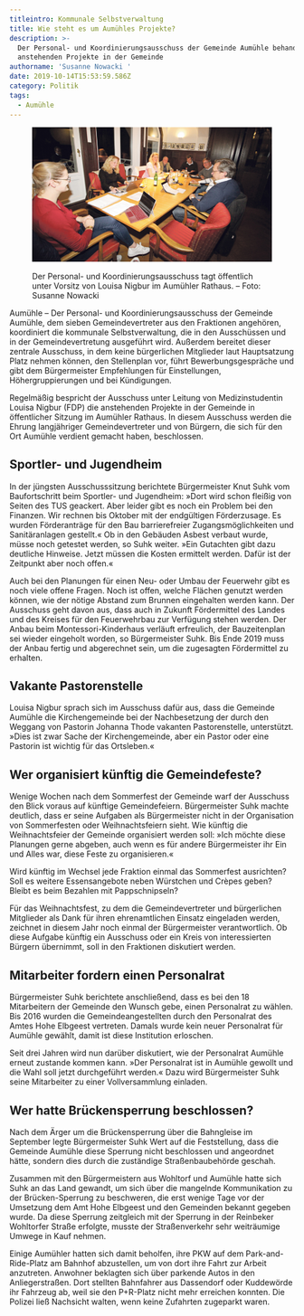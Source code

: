 ```yaml
---
titleintro: Kommunale Selbstverwaltung
title: Wie steht es um Aumühles Projekte?
description: >-
  Der Personal- und Koordinierungsausschuss der Gemeinde Aumühle behandelt die
  anstehenden Projekte in der Gemeinde
authorname: 'Susanne Nowacki '
date: 2019-10-14T15:53:59.586Z
category: Politik
tags:
  - Aumühle
---
```

<figure>

  <img src="/static/media/aum-koordausschuss.jpg">

  <figcaption>

Der Personal- und Koordinierungsausschuss tagt öffentlich unter Vorsitz von Louisa Nigbur im Aumühler Rathaus. – Foto: Susanne Nowacki 

  </figcaption>

</figure>

Aumühle – Der Personal- und Koordinierungsausschuss der Gemeinde Aumühle, dem sieben Gemeindevertreter aus den Fraktionen angehören, koordiniert die kommunale Selbstverwaltung, die in den Ausschüssen und in der Gemeindevertretung ausgeführt wird. Außerdem bereitet dieser zentrale Ausschuss, in dem keine bürgerlichen Mitglieder laut Hauptsatzung Platz nehmen können, den Stellenplan vor, führt Bewerbungsgespräche und gibt dem Bürgermeister Empfehlungen für Einstellungen, Höhergruppierungen und bei Kündigungen. 

Regelmäßig bespricht der Ausschuss unter Leitung von Medizinstudentin Louisa Nigbur (FDP) die anstehenden Projekte in der Gemeinde in öffentlicher Sitzung im Aumühler Rathaus. In diesem Ausschuss werden die Ehrung langjähriger Gemeindevertreter und von Bürgern, die sich für den Ort Aumühle verdient gemacht haben, beschlossen. 

## Sportler- und Jugendheim

In der jüngsten Ausschusssitzung berichtete Bürgermeister Knut Suhk vom Baufortschritt beim Sportler- und Jugendheim: »Dort wird schon fleißig von Seiten des TUS geackert. Aber leider gibt es noch ein Problem bei den Finanzen. Wir rechnen bis Oktober mit der endgültigen Förderzusage. Es wurden Förderanträge für den Bau barrierefreier Zugangsmöglichkeiten und Sanitäranlagen gestellt.« Ob in den Gebäuden Asbest verbaut wurde, müsse noch getestet werden, so Suhk weiter. »Ein Gutachten gibt dazu deutliche Hinweise. Jetzt müssen die Kosten ermittelt werden. Dafür ist der Zeitpunkt aber noch offen.«

Auch bei den Planungen für einen Neu- oder Umbau der Feuerwehr gibt es noch viele offene Fragen. Noch ist offen, welche Flächen genutzt werden können, wie der nötige Abstand zum Brunnen eingehalten werden kann. Der Ausschuss geht davon aus, dass auch in Zukunft Fördermittel des Landes und des Kreises für den Feuerwehrbau zur Verfügung stehen werden.
Der Anbau beim Montessori-Kinderhaus verläuft erfreulich, der Bauzeitenplan sei wieder eingeholt worden, so Bürgermeister Suhk. Bis Ende 2019 muss der Anbau fertig und abgerechnet sein, um die zugesagten Fördermittel zu erhalten. 

## Vakante Pastorenstelle

Louisa Nigbur sprach sich im Ausschuss dafür aus, dass die Gemeinde Aumühle die Kirchengemeinde bei der Nachbesetzung der durch den Weggang von Pastorin Johanna Thode vakanten Pastorenstelle, unterstützt. »Dies ist zwar Sache der Kirchengemeinde, aber ein Pastor oder eine Pastorin ist wichtig für das Ortsleben.«

## Wer organisiert künftig die Gemeindefeste?

Wenige Wochen nach dem Sommerfest der Gemeinde warf der Ausschuss den Blick voraus auf künftige Gemeindefeiern. Bürgermeister Suhk machte deutlich, dass er seine Aufgaben als Bürgermeister nicht in der Organisation von Sommerfesten oder Weihnachtsfeiern sieht. Wie künftig die Weihnachtsfeier der Gemeinde organisiert werden soll: »Ich möchte diese Planungen gerne abgeben, auch wenn es für andere Bürgermeister ihr Ein und Alles war, diese Feste zu organisieren.«

Wird künftig im Wechsel jede Fraktion einmal das Sommerfest ausrichten? Soll es weitere Essensangebote neben Würstchen und Crèpes geben? Bleibt es beim Bezahlen mit Pappschnipseln? 

Für das Weihnachtsfest, zu dem die Gemeindevertreter und bürgerlichen Mitglieder als Dank für ihren ehrenamtlichen Einsatz eingeladen werden, zeichnet in diesem Jahr noch einmal der Bürgermeister verantwortlich. Ob diese Aufgabe künftig ein Ausschuss oder ein Kreis von interessierten Bürgern übernimmt, soll in den Fraktionen diskutiert werden. 

## Mitarbeiter fordern einen Personalrat

Bürgermeister Suhk berichtete anschließend, dass es bei den 18 Mitarbeitern der Gemeinde den Wunsch gebe, einen Personalrat zu wählen. Bis 2016 wurden die Gemeindeangestellten durch den Personalrat des Amtes Hohe Elbgeest vertreten. Damals wurde kein neuer Personalrat für Aumühle gewählt, damit ist diese Institution erloschen.

Seit drei Jahren wird nun darüber diskutiert, wie der Personalrat Aumühle erneut zustande kommen kann. »Der Personalrat ist in Aumühle gewollt und die Wahl soll jetzt durchgeführt werden.« Dazu wird Bürgermeister Suhk seine Mitarbeiter zu einer Vollversammlung einladen.

## Wer hatte Brückensperrung beschlossen?

Nach dem Ärger um die Brückensperrung über die Bahngleise im September legte Bürgermeister Suhk Wert auf die Feststellung, dass die Gemeinde Aumühle diese Sperrung nicht beschlossen und angeordnet hätte, sondern dies durch die zuständige Straßenbaubehörde geschah. 

Zusammen mit den Bürgermeistern aus Wohltorf und Aumühle hatte sich Suhk an das Land gewandt, um sich über die mangelnde Kommunikation zu der Brücken-Sperrung zu beschweren, die erst wenige Tage vor der Umsetzung dem Amt Hohe Elbgeest und den Gemeinden bekannt gegeben wurde. Da diese Sperrung zeitgleich mit der Sperrung in der Reinbeker Wohltorfer Straße erfolgte, musste der Straßenverkehr sehr weiträumige Umwege in Kauf nehmen. 

Einige Aumühler hatten sich damit beholfen, ihre PKW auf dem Park-and-Ride-Platz am Bahnhof abzustellen, um von dort ihre Fahrt zur Arbeit anzutreten. Anwohner beklagten sich über parkende Autos in den Anliegerstraßen. Dort stellten Bahnfahrer aus Dassendorf oder Kuddewörde ihr Fahrzeug ab, weil sie den P+R-Platz nicht mehr erreichen konnten. Die Polizei ließ Nachsicht walten, wenn keine Zufahrten zugeparkt waren.
